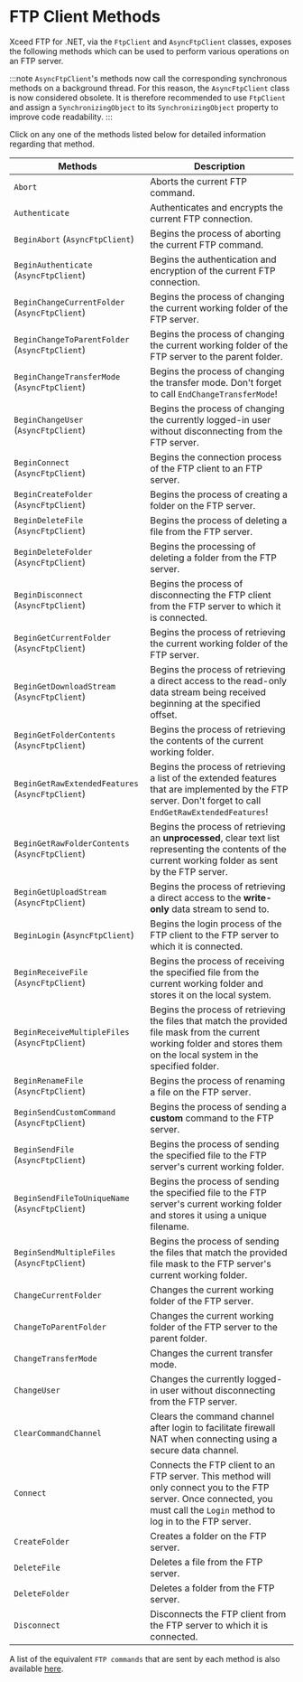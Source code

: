 # FTP Client Methods

Xceed FTP for .NET, via the `FtpClient` and `AsyncFtpClient` classes, exposes the following methods which can be used to perform various operations on an FTP server.

:::note
`AsyncFtpClient`'s methods now call the corresponding synchronous methods on a background thread. For this reason, the `AsyncFtpClient` class is now considered obsolete. It is therefore recommended to use `FtpClient` and assign a `SynchronizingObject` to its `SynchronizingObject` property to improve code readability.
:::

Click on any one of the methods listed below for detailed information regarding that method.

| Methods                                | Description                                                                                                 |
|----------------------------------------|-------------------------------------------------------------------------------------------------------------|
| `Abort`                                | Aborts the current FTP command.                                                                              |
| `Authenticate`                         | Authenticates and encrypts the current FTP connection.                                                       |
| `BeginAbort` (`AsyncFtpClient`)        | Begins the process of aborting the current FTP command.                                                      |
| `BeginAuthenticate` (`AsyncFtpClient`) | Begins the authentication and encryption of the current FTP connection.                                      |
| `BeginChangeCurrentFolder` (`AsyncFtpClient`) | Begins the process of changing the current working folder of the FTP server.                              |
| `BeginChangeToParentFolder` (`AsyncFtpClient`) | Begins the process of changing the current working folder of the FTP server to the parent folder.          |
| `BeginChangeTransferMode` (`AsyncFtpClient`) | Begins the process of changing the transfer mode. Don't forget to call `EndChangeTransferMode`!             |
| `BeginChangeUser` (`AsyncFtpClient`)   | Begins the process of changing the currently logged-in user without disconnecting from the FTP server.        |
| `BeginConnect` (`AsyncFtpClient`)      | Begins the connection process of the FTP client to an FTP server.                                             |
| `BeginCreateFolder` (`AsyncFtpClient`) | Begins the process of creating a folder on the FTP server.                                                   |
| `BeginDeleteFile` (`AsyncFtpClient`)   | Begins the process of deleting a file from the FTP server.                                                   |
| `BeginDeleteFolder` (`AsyncFtpClient`) | Begins the processing of deleting a folder from the FTP server.                                              |
| `BeginDisconnect` (`AsyncFtpClient`)   | Begins the process of disconnecting the FTP client from the FTP server to which it is connected.              |
| `BeginGetCurrentFolder` (`AsyncFtpClient`) | Begins the process of retrieving the current working folder of the FTP server.                            |
| `BeginGetDownloadStream` (`AsyncFtpClient`) | Begins the process of retrieving a direct access to the read-only data stream being received beginning at the specified offset. |
| `BeginGetFolderContents` (`AsyncFtpClient`) | Begins the process of retrieving the contents of the current working folder.                                |
| `BeginGetRawExtendedFeatures` (`AsyncFtpClient`) | Begins the process of retrieving a list of the extended features that are implemented by the FTP server. Don't forget to call `EndGetRawExtendedFeatures`! |
| `BeginGetRawFolderContents` (`AsyncFtpClient`) | Begins the process of retrieving an **unprocessed**, clear text list representing the contents of the current working folder as sent by the FTP server. |
| `BeginGetUploadStream` (`AsyncFtpClient`) | Begins the process of retrieving a direct access to the **write-only** data stream to send to.              |
| `BeginLogin` (`AsyncFtpClient`)        | Begins the login process of the FTP client to the FTP server to which it is connected.                        |
| `BeginReceiveFile` (`AsyncFtpClient`)  | Begins the process of receiving the specified file from the current working folder and stores it on the local system. |
| `BeginReceiveMultipleFiles` (`AsyncFtpClient`) | Begins the process of retrieving the files that match the provided file mask from the current working folder and stores them on the local system in the specified folder. |
| `BeginRenameFile` (`AsyncFtpClient`)   | Begins the process of renaming a file on the FTP server.                                                     |
| `BeginSendCustomCommand` (`AsyncFtpClient`) | Begins the process of sending a **custom** command to the FTP server.                                      |
| `BeginSendFile` (`AsyncFtpClient`)     | Begins the process of sending the specified file to the FTP server's current working folder.                  |
| `BeginSendFileToUniqueName` (`AsyncFtpClient`) | Begins the process of sending the specified file to the FTP server's current working folder and stores it using a unique filename. |
| `BeginSendMultipleFiles` (`AsyncFtpClient`) | Begins the process of sending the files that match the provided file mask to the FTP server's current working folder. |
| `ChangeCurrentFolder`                  | Changes the current working folder of the FTP server.                                                        |
| `ChangeToParentFolder`                 | Changes the current working folder of the FTP server to the parent folder.                                    |
| `ChangeTransferMode`                   | Changes the current transfer mode.                                                                           |
| `ChangeUser`                           | Changes the currently logged-in user without disconnecting from the FTP server.                               |
| `ClearCommandChannel`                  | Clears the command channel after login to facilitate firewall NAT when connecting using a secure data channel. |
| `Connect`                              | Connects the FTP client to an FTP server. This method will only connect you to the FTP server. Once connected, you must call the `Login` method to log in to the FTP server. |
| `CreateFolder`                         | Creates a folder on the FTP server.                                                                          |
| `DeleteFile`                           | Deletes a file from the FTP server.                                                                          |
| `DeleteFolder`                         | Deletes a folder from the FTP server.                                                                        |
| `Disconnect`                           | Disconnects the FTP client from the FTP server to which it is connected.                                      |

A list of the equivalent `FTP commands` that are sent by each method is also available [here](/ftp/basic-concepts/ftp-capabilities/ftp-glossary/ftp-commands).
